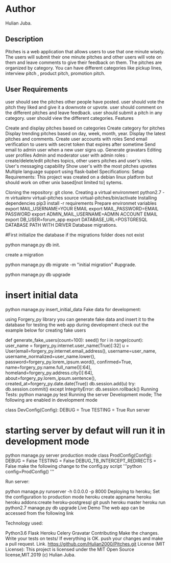 # Author

 Hulian Juba.

## Description

Pitches is a web application that allows users to use that one minute wisely. The users will submit their one minute pitches and other users will vote on them and leave comments to give their feedback on them. The pitches are organized by category. You can have different categories like pickup lines, interview pitch , product pitch, promotion pitch.

## User Requirements

user should see the pitches other people have posted.
user should vote  the pitch they liked and give it a downvote or upvote.
user should comment on the different pitches and leave feedback.
user should submit a pitch in any category.
user should view the different categories.
Features

Create and display pitches based on categories
 Create category for pitches
 Display trending pitches based on day, week, month, year.
 Display the latest pitches and comments.
 Create user accounts with roles
 Send email verification to users with secret token that expires after sometime
 Send email to admin user when a new user signs up.
 Generate gravatars
 Editing user profiles
 Admin and moderator user with admin roles : create/delete/edit pitches topics, other users pitches and user's roles.
 User's messaging capability
 Show user's with the most pitches upvotes
 Multiple language support using flask-babel
Specifications:
Setup
Requirements:
This project was created on a debian linux platform but should work on other unix based[not limited to] sytems.

Cloning the repository:
git clone.
Creating a virtual environment
python2.7 -m virtualenv virtual-pitches
source virtual-pitches/bin/activate
Installing dependencies
pip3 install -r requirements
Prepare environmet variables
 export MAIL_USERNAME=YOUR EMAIL
 export MAIL_PASSWORD=EMAIL PASSWORD
 export ADMIN_MAIL_USERNAME=ADMIN ACCOUNT EMAIL
 export DB_USER=forum_app
 export DATABASE_URL=POSTGRESQL DATABASE PATH WITH DRIVER
Database migrations.

#First initialize the database if the migrations folder does not exist

python manage.py db init.

create  a migration


python manage.py db migrate -m "initial migration"
#upgrade.

python manage.py db upgrade
# insert initial data
python manage.py insert_initial_data
Fake data for development:

using Forgery_py library you can generate fake data and insert it to the database for testing the web app during development check out the example below for creating fake users

def generate_fake_users(count=100):
    seed()
    for i in range(count):
        user_name = forgery_py.internet.user_name(True)[:32]
        u = User(email=forgery_py.internet.email_address(),
                 username=user_name,
                 username_normalized=user_name.lower(),
                 password=forgery_py.lorem_ipsum.word(),
                 confirmed=True,
                 name=forgery_py.name.full_name()[:64],
                 homeland=forgery_py.address.city()[:64],
                 about=forgery_py.lorem_ipsum.sentence(),
                 created_at=forgery_py.date.date(True))
        db.session.add(u)
        try:
            db.session.commit()
        except IntegrityError:
            db.session.rollback()
Running Tests:
python manage.py test
Running the server
Development mode;
The following are enabled in development mode

class DevConfig(Config):
    DEBUG = True
    TESTING = True
Run server

# starting server by defaut will run it in development mode
python manage.py server
production mode
class ProdConfig(Config):
    DEBUG = False
    TESTING = False
    DEBUG_TB_INTERCEPT_REDIRECTS = False
make the following change to the config.py script '''python config=ProdConfig() '''

Run server:

python manage.py runserver -h 0.0.0.0 -p 8000
Deploying to heroku;
Set the configuration to production mode
heroku create appname
heroku heroku addons:create heroku-postgresql
git push heroku master
heroku run python2.7 manage.py db upgrade
Live Demo
The web app can be accessed from the following link 

Technology used:

Python3.6
Flask
Heroku
Celery
Gravatar
Contributing
Make the changes.
Write your tests on tests/
If everything is OK. push your changes and make a pull request.
Link.
https://github.com/Hulian2000/Pitches.git
License (MIT License):
This project is licensed under the MIT Open Source license,MIT.2019 (c) Hulian Juba.
